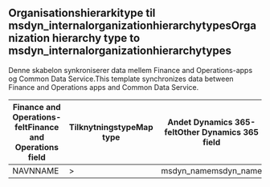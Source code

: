## <a name="organization-hierarchy-type-to-msdyn_internalorganizationhierarchytypes"></a><span data-ttu-id="470cf-101">Organisationshierarkitype til msdyn_internalorganizationhierarchytypes</span><span class="sxs-lookup"><span data-stu-id="470cf-101">Organization hierarchy type to msdyn_internalorganizationhierarchytypes</span></span>

<span data-ttu-id="470cf-102">Denne skabelon synkroniserer data mellem Finance and Operations-apps og Common Data Service.</span><span class="sxs-lookup"><span data-stu-id="470cf-102">This template synchronizes data between Finance and Operations apps and Common Data Service.</span></span>

<span data-ttu-id="470cf-103">Finance and Operations-felt</span><span class="sxs-lookup"><span data-stu-id="470cf-103">Finance and Operations field</span></span> | <span data-ttu-id="470cf-104">Tilknytningstype</span><span class="sxs-lookup"><span data-stu-id="470cf-104">Map type</span></span> | <span data-ttu-id="470cf-105">Andet Dynamics 365-felt</span><span class="sxs-lookup"><span data-stu-id="470cf-105">Other Dynamics 365 field</span></span> | <span data-ttu-id="470cf-106">Standardværdi</span><span class="sxs-lookup"><span data-stu-id="470cf-106">Default value</span></span>
---|---|---|---
<span data-ttu-id="470cf-107">NAVN</span><span class="sxs-lookup"><span data-stu-id="470cf-107">NAME</span></span> | > | <span data-ttu-id="470cf-108">msdyn_name</span><span class="sxs-lookup"><span data-stu-id="470cf-108">msdyn_name</span></span> | 
